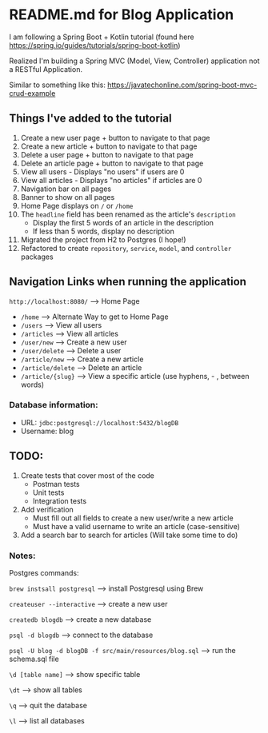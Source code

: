 # README.md for Blog Application

I am following a Spring Boot + Kotlin tutorial (found here https://spring.io/guides/tutorials/spring-boot-kotlin)

Realized I'm building a Spring MVC (Model, View, Controller) application not a RESTful Application.

Similar to something like this: https://javatechonline.com/spring-boot-mvc-crud-example

## Things I've added to the tutorial

1. Create a new user page + button to navigate to that page
2. Create a new article + button to navigate to that page
3. Delete a user page + button to navigate to that page
4. Delete an article page + button to navigate to that page
5. View all users - Displays "no users" if users are 0
6. View all articles - Displays "no articles" if articles are 0
7. Navigation bar on all pages
8. Banner to show on all pages
9. Home Page displays on `/` or `/home`
10. The `headline` field has been renamed as the article's `description`
    - Display the first 5 words of an article in the description
    - If less than 5 words, display no description
11. Migrated the project from H2 to Postgres (I hope!)
12. Refactored to create `repository`, `service`, `model`, and `controller` packages

## Navigation Links when running the application

`http://localhost:8080/` --> Home Page


- `/home` --> Alternate Way to get to Home Page
- `/users` --> View all users
- `/articles` --> View all articles
- `/user/new` --> Create a new user
- `/user/delete` --> Delete a user
- `/article/new` --> Create a new article
- `/article/delete` --> Delete an article
- `/article/{slug}` --> View a specific article (use hyphens, - , between words)

### Database information: 

- URL: `jdbc:postgresql://localhost:5432/blogDB`
- Username: blog

## TODO:

1. Create tests that cover most of the code
   - Postman tests
   - Unit tests
   - Integration tests
2. Add verification
   - Must fill out all fields to create a new user/write a new article
   - Must have a valid username to write an article (case-sensitive)
3. Add a search bar to search for articles (Will take some time to do)

### Notes:

Postgres commands:

`brew instsall postgresql` --> install Postgresql using Brew

`createuser --interactive` --> create a new user

`createdb blogdb` --> create a new database

`psql -d blogdb` --> connect to the database

`psql -U blog -d blogDB -f src/main/resources/blog.sql` --> run the schema.sql file

`\d [table name]` --> show specific table

`\dt` --> show all tables

`\q` --> quit the database

`\l` --> list all databases

